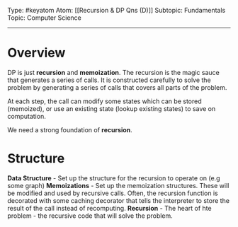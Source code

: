 Type: #keyatom
Atom: [[Recursion & DP Qns (D)]]
Subtopic: Fundamentals
Topic: Computer Science

----
# Overview

DP is just **recursion** and **memoization**. The recursion is the magic sauce that generates a series of calls. It is constructed carefully to solve the problem by generating a series of calls that covers all parts of the problem. 

At each step, the call can modify some states which can be stored (memoized), or use an existing state (lookup existing states) to save on computation.

We need a strong foundation of **recursion**.

# Structure

**Data Structure** - Set up the structure for the recursion to operate on (e.g some graph)
**Memoizations** - Set up the memoization structures. These will be modified and used by recursive calls. Often, the recursion function is decorated with some caching decorator that tells the interpreter to store the result of the call instead of recomputing.
**Recursion** - The heart of hte problem - the recursive code that will solve the problem.